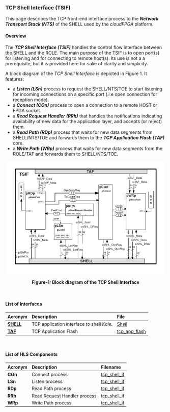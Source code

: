 ### TCP Shell Interface (TSIF)
This page describes the TCP front-end interface process to the _**Network Transport Stack (NTS)**_ 
of the SHELL used by the _cloudFPGA_ platform. 

#### Overview
The _**TCP Shell Interface (TSIF)**_ handles the control flow interface between the SHELL and 
the ROLE. The main purpose of the TSIF is to open port(s) for listening and for connecting to 
remote host(s). Its use is not a a prerequisite, but it is provided here for sake of clarity and 
simplicity.

A block diagram of the _TCP Shell Interface_ is depicted in Figure 1. It features:
- a _**Listen (LSn)**_ process to request the SHELL/NTS/TOE to start listening for incoming 
connections on a specific port (.i.e open connection for reception mode).
- a _**Connect (COn)**_ process to open a connection to a remote HOST or FPGA socket.
- a _**Read Request Handler (RRh)**_ that handles the notifications indicating availability 
of new data for the application layer, and accepts (or reject) them.
- a _**Read Path (RDp)**_ process that waits for new data segments from SHELL/NTS/TOE and forwards
them to the _**TCP Application Flash (TAF)**_ core.
- a _**Write Path (WRp)**_ process that waits for new data segments from the ROLE/TAF and forwards 
them to SHELL/NTS/TOE.


![Block diagram of cFp_BringUp/ROLE/TSIF](./imgs/Fig-TSIF-Structure.png#center)

<p align="center"><b>Figure-1: Block diagram of the TCP Shell Interface</b></p>
<br>

#### List of Interfaces

| Acronym                          | Description                                | File
|:---------------------------------|:-------------------------------------------|:--------------
| **[SHELL](../cFDK/DOC/Kale.md)** | TCP application interface to shell _Kale_. | [Shell](../cFDK/SRA/LIB/SHELL/Kale/Shell.v)
| **[TAF](./TAF.md)**              | TCP Application Flash                      | [tcp_app_flash](../ROLE/hls/tcp_app_flash/src/tcp_app_flash.hpp)

<br>

#### List of HLS Components

| Acronym         | Description                    | Filename
|:----------------|:-------------------------------|:--------------
| **COn**         | Connect process                | [tcp_shell_if](../ROLE/hls/tcp_shell_if/src/tcp_shell_if.cpp)
| **LSn**         | Listen process                 | [tcp_shell_if](../ROLE/hls/tcp_shell_if/src/tcp_shell_if.cpp)
| **RDp**         | Read Path process              | [tcp_shell_if](../ROLE/hls/tcp_shell_if/src/tcp_shell_if.cpp)
| **RRh**         | Read Request Handler process   | [tcp_shell_if](../ROLE/hls/tcp_shell_if/src/tcp_shell_if.cpp)
| **WRp**         | Write Path process             | [tcp_shell_if](../ROLE/hls/tcp_shell_if/src/tcp_shell_if.cpp)

<br>
